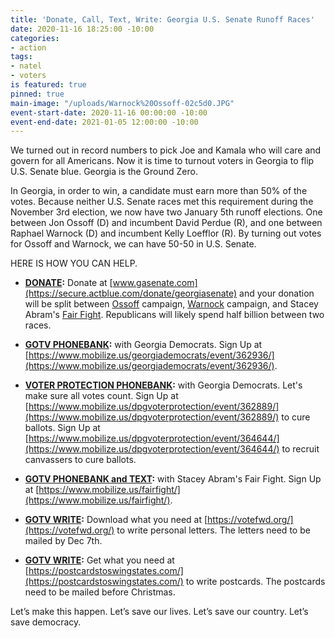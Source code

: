 ```yaml
---
title: 'Donate, Call, Text, Write: Georgia U.S. Senate Runoff Races'
date: 2020-11-16 18:25:00 -10:00
categories:
- action
tags:
- natel
- voters
is featured: true
pinned: true
main-image: "/uploads/Warnock%20Ossoff-02c5d0.JPG"
event-start-date: 2020-11-16 00:00:00 -10:00
event-end-date: 2021-01-05 12:00:00 -10:00
---
```


We turned out in record numbers to pick Joe and Kamala who will care and govern for all Americans.  Now it is time to turnout voters in Georgia to flip U.S. Senate blue. Georgia is the Ground Zero.  

In Georgia, in order to win, a candidate must earn more than 50% of the votes. Because neither U.S. Senate races met this requirement during the November 3rd election, we now have two January 5th runoff elections. One between Jon Ossoff (D) and incumbent David Perdue (R), and one between Raphael Warnock (D) and incumbent Kelly Loefflor (R).  By turning out votes for Ossoff and Warnock, we can have 50-50 in U.S. Senate.  

HERE IS HOW YOU CAN HELP. 

* **[DONATE](https://secure.actblue.com/donate/georgiasenate):**  Donate at [www.gasenate.com](https://secure.actblue.com/donate/georgiasenate) and your donation will be split between [Ossoff](https://electjon.com/) campaign, [Warnock](https://warnockforgeorgia.com/) campaign, and Stacey Abram's [Fair Fight](https://fairfight.com/).  Republicans will likely spend half billion between two races. 

* **[GOTV PHONEBANK](https://www.mobilize.us/georgiademocrats/event/362936/):** with Georgia Democrats. Sign Up at [https://www.mobilize.us/georgiademocrats/event/362936/](https://www.mobilize.us/georgiademocrats/event/362936/).

* **[VOTER PROTECTION PHONEBANK](https://www.mobilize.us/dpgvoterprotection/event/362889/):** with Georgia Democrats. Let's make sure all votes count. Sign Up at [https://www.mobilize.us/dpgvoterprotection/event/362889/](https://www.mobilize.us/dpgvoterprotection/event/362889/) to cure ballots.   Sign Up at [https://www.mobilize.us/dpgvoterprotection/event/364644/](https://www.mobilize.us/dpgvoterprotection/event/364644/) to recruit canvassers to cure ballots.  

* **[GOTV PHONEBANK and TEXT](https://www.mobilize.us/fairfight/):** with Stacey Abram's Fair Fight.  Sign Up at [https://www.mobilize.us/fairfight/](https://www.mobilize.us/fairfight/).

* **[GOTV WRITE](https://votefwd.org/):** Download what you need at [https://votefwd.org/](https://votefwd.org/) to write personal letters.  The letters need to be mailed by Dec 7th.

* **[GOTV WRITE](https://postcardstoswingstates.com/):** Get what you need at [https://postcardstoswingstates.com/](https://postcardstoswingstates.com/) to write postcards.  The postcards need to be mailed before Christmas.

Let’s make this happen. Let’s save our lives. Let’s save our country. Let’s save democracy.